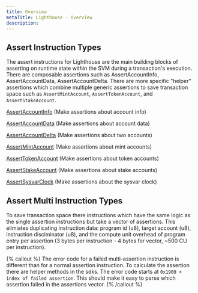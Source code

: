 ```yaml
---
title: Overview
metaTitle: Lighthouse - Overview
description:
---
```


## Assert Instruction Types

The assert instructions for Lighthouse are the main building blocks of asserting on runtime state within the SVM during a transaction's execution. There are composable assertions such as AssertAccountInfo, AssertAccountData, AssertAccountDelta. There are more specific "helper" assertions which combine multiple generic assertions to save transaction space such as `AssertMintAccount`, `AssertTokenAccount`, and `AssertStakeAccount`.

[AssertAccountInfo](/assert/account-info) (Make assertions about account info)

[AssertAccountData](/assert/account-data) (Make assertions about account data)

[AssertAccountDelta](/assert/account-delta) (Make assertions about two accounts)

[AssertMintAccount](/assert/mint-account) (Make assertions about mint accounts)

[AssertTokenAccount](/assert/token-account) (Make assertions about token accounts)

[AssertStakeAccount](/assert/stake-account) (Make assertions about stake accounts)

[AssertSysvarClock](/assert/sysvar-clock) (Make assertions about the sysvar clock)

## Assert Multi Instruction Types

To save transaction space there instructions which have the same logic as the single assertion instructions but take a vector of assertions. This elimiates duplicating instruction data: program id (u8), target account (u8), instruction disciminator (u8), and the compute unit overhead of program entry per assertion (3 bytes per instruction - 4 bytes for vector, ~500 CU per instruction).

{% callout %}
The error code for a failed multi-assertion instruction is different than for a normal assertion instruction. To calculate the assertion there are helper methods in the sdks. The error code starts at `0x1900 + index of failed assertion`. This should make it easy to parse which assertion failed in the assertions vector.
{% /callout %}
